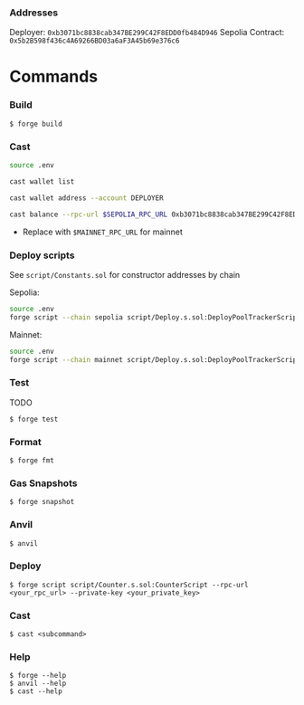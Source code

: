 ### Addresses
Deployer: `0xb3071bc8838cab347BE299C42F8EDD0fb484D946`
Sepolia Contract: `0x5b2B598f436c4A69266BD03a6aF3A45b69e376c6`

# Commands
### Build
```shell
$ forge build
```

### Cast
```bash
source .env

cast wallet list

cast wallet address --account DEPLOYER

cast balance --rpc-url $SEPOLIA_RPC_URL 0xb3071bc8838cab347BE299C42F8EDD0fb484D946
```
- Replace with `$MAINNET_RPC_URL` for mainnet

### Deploy scripts
See `script/Constants.sol` for constructor addresses by chain

Sepolia:
```bash
source .env
forge script --chain sepolia script/Deploy.s.sol:DeployPoolTrackerScript --rpc-url $SEPOLIA_RPC_URL --account DEPLOYER --broadcast --via-ir --verify
```
Mainnet:
```bash
source .env
forge script --chain mainnet script/Deploy.s.sol:DeployPoolTrackerScript --rpc-url $MAINNET_RPC_URL --account DEPLOYER --broadcast --via-ir --verify
```



### Test
TODO
```shell
$ forge test
```

### Format

```shell
$ forge fmt
```

### Gas Snapshots

```shell
$ forge snapshot
```

### Anvil

```shell
$ anvil
```

### Deploy

```shell
$ forge script script/Counter.s.sol:CounterScript --rpc-url <your_rpc_url> --private-key <your_private_key>
```

### Cast

```shell
$ cast <subcommand>
```

### Help

```shell
$ forge --help
$ anvil --help
$ cast --help
```

